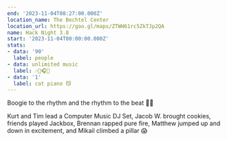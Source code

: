 ```yaml
---
end: '2023-11-04T08:27:00.000Z'
location_name: The Bechtel Center
location_url: https://goo.gl/maps/ZTWH61rc5ZkTJp2QA
name: Hack Night 3.8
start: '2023-11-04T00:00:00.000Z'
stats:
- data: '90'
  label: people
- data: unlimited music
  label: 🎶🎵🎧🎹
- data: '1'
  label: cat piano 😼
---
```


Boogie to the rhythm and the rhythm to the beat 🕺🎶

Kurt and Tim lead a Computer Music DJ Set, Jacob W. brought cookies, friends played Jackbox, Brennan rapped pure fire, Matthew jumped up and down in excitement, and Mikail climbed a pillar 😱

